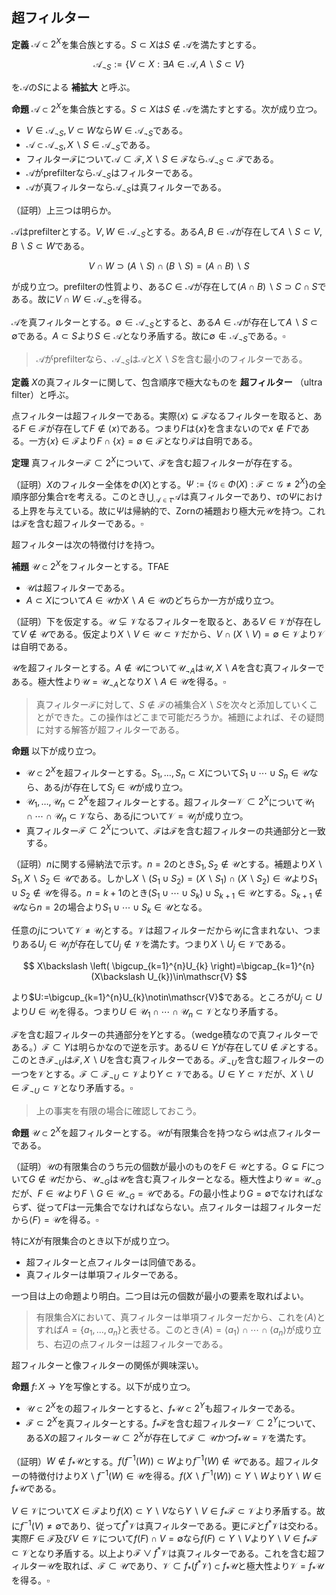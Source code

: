
## 超フィルター

__定義__ $\mathscr{A}\subset 2^{X}$を集合族とする。$S\subset X$は$S\notin\mathscr{A}$を満たすとする。

$$
\mathscr{A}_{\neg S}:=\lbrace V\subset X : \exists A\in\mathscr{A}, A\backslash S\subset V \rbrace
$$

を$\mathscr{A}$の$S$による **補拡大** と呼ぶ。

__命題__ $\mathscr{A}\subset 2^{X}$を集合族とする。$S\subset X$は$S\notin\mathscr{A}$を満たすとする。次が成り立つ。

- $V\in\mathscr{A}_{\neg S}, V\subset W$なら$W\in\mathscr{A}_{\neg S}$である。
- $\mathscr{A}\subset\mathscr{A}_{\neg S}, X\backslash S\in\mathscr{A}_{\neg S}$である。
- フィルター$\mathscr{F}$について$\mathscr{A}\subset\mathscr{F}, X\backslash S\in\mathscr{F}$なら$\mathscr{A}_{\neg S}\subset\mathscr{F}$である。
- $\mathscr{A}$がprefilterなら$\mathscr{A}_{\neg S}$はフィルターである。
- $\mathscr{A}$が真フィルターなら$\mathscr{A}_{\neg S}$は真フィルターである。

（証明）上三つは明らか。

$\mathscr{A}$はprefilterとする。$V, W\in\mathscr{A}_{\neg S}$とする。ある$A, B\in\mathscr{A}$が存在して$A\backslash S\subset V, B\backslash S\subset W$である。

$$
V\cap W\supset (A\backslash S)\cap(B\backslash S)=(A\cap B)\backslash S
$$

が成り立つ。prefilterの性質より、ある$C\in\mathscr{A}$が存在して$(A\cap B)\backslash S\supset C\cap S$である。故に$V\cap W\in\mathscr{A}_{\neg S}$を得る。

$\mathscr{A}$を真フィルターとする。$\emptyset\in\mathscr{A}_{\neg S}$とすると、ある$A\in\mathscr{A}$が存在して$A\backslash S\subset\emptyset$である。$A\subset S$より$S\in\mathscr{A}$となり矛盾する。故に$\emptyset\notin\mathscr{A}_{\neg S}$である。$\square$

> $\mathscr{A}$がprefilterなら、$\mathscr{A}_{\neg S}$は$\mathscr{A}$と$X\backslash S$を含む最小のフィルターである。

__定義__ $X$の真フィルターに関して、包含順序で極大なものを **超フィルター** （ultra filter）と呼ぶ。

点フィルターは超フィルターである。実際$\langle x \rangle\subsetneq\mathscr{F}$なるフィルターを取ると、ある$F\in\mathscr{F}$が存在して$F\notin\langle x \rangle$である。つまり$F$は$\lbrace x \rbrace$を含まないので$x\notin F$である。一方$\lbrace x \rbrace\in\mathscr{F}$より$F\cap\lbrace x \rbrace=\emptyset\in\mathscr{F}$となり$\mathscr{F}$は自明である。

__定理__ 真フィルター$\mathscr{F}\subset 2^{X}$について、$\mathscr{F}$を含む超フィルターが存在する。

（証明）$X$のフィルター全体を$\Phi(X)$とする。$\Psi:=\lbrace \mathscr{G}\in\Phi(X) : \mathscr{F}\subset\mathscr{G}\neq 2^{X} \rbrace$の全順序部分集合$\tau$を考える。このとき$\bigcup_{\mathscr{A}\in\tau}\mathscr{A}$は真フィルターであり、$\tau$の$\Psi$における上界を与えている。故に$\Psi$は帰納的で、Zornの補題おり極大元$\mathscr{U}$を持つ。これは$\mathscr{F}$を含む超フィルターである。$\square$

超フィルターは次の特徴付けを持つ。

__補題__ $\mathscr{U}\subset 2^{X}$をフィルターとする。TFAE

- $\mathscr{U}$は超フィルターである。
- $A\subset X$について$A\in\mathscr{U}$か$X\backslash A\in\mathscr{U}$のどちらか一方が成り立つ。

（証明）下を仮定する。$\mathscr{U}\subsetneq\mathscr{V}$なるフィルターを取ると、ある$V\in\mathscr{V}$が存在して$V\notin\mathscr{U}$である。仮定より$X\backslash V\in\mathscr{U}\subset\mathscr{V}$だから、$V\cap(X\backslash V)=\emptyset\in\mathscr{V}$より$\mathscr{V}$は自明である。

$\mathscr{U}$を超フィルターとする。$A\notin\mathscr{U}$について$\mathscr{U}_{\neg A}$は$\mathscr{U}, X\backslash A$を含む真フィルターである。極大性より$\mathscr{U}=\mathscr{U}_{\neg A}$となり$X\backslash A\in\mathscr{U}$を得る。$\square$

> 真フィルター$\mathscr{F}$に対して、$S\notin\mathscr{F}$の補集合$X\backslash S$を次々と添加していくことができた。この操作はどこまで可能だろうか。補題によれば、その疑問に対する解答が超フィルターである。

__命題__ 以下が成り立つ。

- $\mathscr{U}\subset 2^{X}$を超フィルターとする。$S_{1}, \dotsc, S_{n}\subset X$について$S_{1}\cup\dotsb\cup S_{n}\in\mathscr{U}$なら、ある$j$が存在して$S_{j}\in\mathscr{U}$が成り立つ。
- $\mathscr{U}_{1}, \dotsc, \mathscr{U}_{n}\subset 2^{X}$を超フィルターとする。超フィルター$\mathscr{V}\subset 2^{X}$について$\mathscr{U}_{1}\cap\dotsb\cap\mathscr{U}_{n}\subset\mathscr{V}$なら、ある$j$について$\mathscr{V}=\mathscr{U}_{j}$が成り立つ。
- 真フィルター$\mathscr{F}\subset 2^{X}$について、$\mathscr{F}$は$\mathscr{F}$を含む超フィルターの共通部分と一致する。

（証明）$n$に関する帰納法で示す。$n=2$のとき$S_{1}, S_{2}\notin\mathscr{U}$とする。補題より$X\backslash S_{1}, X\backslash S_{2}\in\mathscr{U}$である。しかし$X\backslash (S_{1}\cup S_{2})=(X\backslash S_{1})\cap (X\backslash S_{2})\in\mathscr{U}$より$S_{1}\cup S_{2}\notin\mathscr{U}$を得る。$n=k+1$のとき$(S_{1}\cup\dotsb\cup S_{k})\cup S_{k+1}\in\mathscr{U}$とする。$S_{k+1}\notin\mathscr{U}$なら$n=2$の場合より$S_{1}\cup\dotsb\cup S_{k}\in\mathscr{U}$となる。

任意の$j$について$\mathscr{V}\neq\mathscr{U}_{j}$とする。$\mathscr{V}$は超フィルターだから$\mathscr{U}_{j}$に含まれない、つまりある$U_{j}\in\mathscr{U}_{j}$が存在して$U_{j}\notin\mathscr{V}$を満たす。つまり$X\backslash U_{j}\in\mathscr{V}$である。

$$
X\backslash \left( \bigcup_{k=1}^{n}U_{k} \right)=\bigcap_{k=1}^{n}(X\backslash U_{k})\in\mathscr{V}
$$

より$U:=\bigcup_{k=1}^{n}U_{k}\notin\mathscr{V}$である。ところが$U_{j}\subset U$より$U\in\mathscr{U}_{j}$を得る。つまり$U\in\mathscr{U}_{1}\cap\dotsb\cap\mathscr{U}_{n}\subset\mathscr{V}$となり矛盾する。

$\mathscr{F}$を含む超フィルターの共通部分を$\Upsilon$とする。（wedge積なので真フィルターである。）$\mathscr{F}\subset\Upsilon$は明らかなので逆を示す。ある$U\in\Upsilon$が存在して$U\notin\mathscr{F}$とする。このとき$\mathscr{F}_{\neg U}$は$\mathscr{F}, X\backslash U$を含む真フィルターである。$\mathscr{F}_{\neg U}$を含む超フィルターの一つを$\mathscr{V}$とする。$\mathscr{F}\subset\mathscr{F}_{\neg U}\subset\mathscr{V}$より$\Upsilon\subset\mathscr{V}$である。$U\in\Upsilon\subset\mathscr{V}$だが、$X\backslash U\in\mathscr{F}_{\neg U}\subset\mathscr{V}$となり矛盾する。$\square$

> 上の事実を有限の場合に確認しておこう。

__命題__ $\mathscr{U}\subset 2^{X}$を超フィルターとする。$\mathscr{U}$が有限集合を持つなら$\mathscr{U}$は点フィルターである。

（証明）$\mathscr{U}$の有限集合のうち元の個数が最小のものを$F\in\mathscr{U}$とする。$G\subsetneq F$について$G\notin\mathscr{U}$だから、$\mathscr{U}_{\neg G}$は$\mathscr{U}$を含む真フィルターとなる。極大性より$\mathscr{U}=\mathscr{U}_{\neg G}$だが、$F\in\mathscr{U}$より$F\backslash G\in\mathscr{U}_{\neg G}=\mathscr{U}$である。$F$の最小性より$G=\emptyset$でなければならず、従って$F$は一元集合でなければならない。点フィルターは超フィルターだから$\langle F \rangle=\mathscr{U}$を得る。$\square$

特に$X$が有限集合のとき以下が成り立つ。

- 超フィルターと点フィルターは同値である。
- 真フィルターは単項フィルターである。

一つ目は上の命題より明白。二つ目は元の個数が最小の要素を取ればよい。

> 有限集合$X$において、真フィルターは単項フィルターだから、これを$\langle A \rangle$とすれば$A=\lbrace a_{1}, \dotsc, a_{n} \rbrace$と表せる。このとき$\langle A \rangle=\langle a_{1} \rangle\cap\dotsb\cap\langle a_{n} \rangle$が成り立ち、右辺の点フィルターは超フィルターである。

超フィルターと像フィルターの関係が興味深い。

__命題__ $f\colon X\rightarrow Y$を写像とする。以下が成り立つ。

- $\mathscr{U}\subset 2^{X}$をの超フィルターとすると、$f_{\ast}\mathscr{U}\subset 2^{Y}$も超フィルターである。
- $\mathscr{F}\subset 2^{X}$を真フィルターとする。$f_{\ast}\mathscr{F}$を含む超フィルター$\mathscr{V}\subset 2^{Y}$について、ある$X$の超フィルター$\mathscr{U}\subset 2^{X}$が存在して$\mathscr{F}\subset\mathscr{U}$かつ$f_{\ast}\mathscr{U}=\mathscr{V}$を満たす。

（証明）$W\notin f_{\ast}\mathscr{U}$とする。$f(f^{-1}(W))\subset W$より$f^{-1}(W)\notin\mathscr{U}$である。超フィルターの特徴付けより$X\backslash f^{-1}(W)\in\mathscr{U}$を得る。$f(X\backslash f^{-1}(W))\subset Y\backslash W$より$Y\backslash W\in f_{\ast}\mathscr{U}$である。

$V\in\mathscr{V}$について$X\in\mathscr{F}$より$f(X)\subset Y\backslash V$なら$Y\backslash V\in f_{\ast}\mathscr{F}\subset\mathscr{V}$より矛盾する。故に$f^{-1}(V)\neq\emptyset$であり、従って$f^{\ast}\mathscr{V}$は真フィルターである。更に$\mathscr{F}$と$f^{\ast}\mathscr{V}$は交わる。実際$F\in\mathscr{F}$及び$V\in\mathscr{V}$について$f(F)\cap V=\emptyset$なら$f(F)\subset Y\backslash V$より$Y\backslash V\in f_{\ast}\mathscr{F}\subset\mathscr{V}$となり矛盾する。以上より$\mathscr{F}\vee f^{\ast}\mathscr{V}$は真フィルターである。これを含む超フィルター$\mathscr{U}$を取れば、$\mathscr{F}\subset\mathscr{U}$であり、$\mathscr{V}\subset f_{\ast}(f^{\ast}\mathscr{V})\subset f_{\ast}\mathscr{U}$と極大性より$\mathscr{V}=f_{\ast}\mathscr{U}$を得る。$\square$

